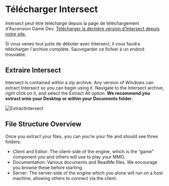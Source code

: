 # Télécharger Intersect
Intersect peut être téléchargé depuis la page de téléchargement d'Ascension Game Dev. [Télécharger la dernière version d'Intersect depuis notre site.](https://www.freemmorpgmaker.com/downloads/)

Si vous venez tout juste de débuter avec Intersect, il vous faudra télécharger l'archive complète. Sauvegarder ce fichier à un endroit trouvable.

## Extraire Intersect
Intersect is contained within a zip archive. Any version of Windows can extract Intersect so you can begin using it. Navigate to the Intersect archive, right click on it, and select the Extract All option.
**We recommend you extract onto your Desktop or within your Documents folder.**

![ExtractIntersect](http://www.ascensiongamedev.com/resources/filehost/db59c62b62d5d1611fce19338f4c40b9.gif)


## File Structure Overview
Once you extract your files, you can you’re your file and should see three folders:
- Client and Editor: The client-side of the engine, which is the “game” component you and others will use to play your MMO.
- Documentation: Various documents and ReadMe files. We encourage you browse these before starting.
- Server: The server-side of the engine which you alone will run on a host machine, allowing others to connect via the client.
